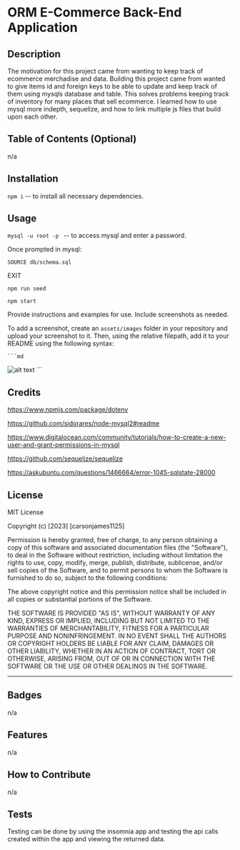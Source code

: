 # ORM E-Commerce Back-End Application

## Description

The motivation for this project came from wanting to keep track of ecommerce merchadise and data. Building this project came from wanted to give items id and foreign keys to be able to update and keep track of them using mysqls database and table. This solves problems keeping track of inventory for many places that sell ecommerce. I learned how to use mysql more indepth, sequelize, and how to link multiple js files that build upon each other. 


## Table of Contents (Optional)

n/a

## Installation

```npm i``` -- to install all necessary dependencies. 


## Usage

```mysql -u root -p ``` -- to access mysql and enter a password.

Once prompted in mysql:

```SOURCE db/schema.sql```

EXIT

```npm run seed```

```npm start```

Provide instructions and examples for use. Include screenshots as needed.

To add a screenshot, create an `assets/images` folder in your repository and upload your screenshot to it. Then, using the relative filepath, add it to your README using the following syntax:

    ```md
![alt text](assets/images/screenshot.png)
    ```

## Credits

https://www.npmjs.com/package/dotenv

https://github.com/sidorares/node-mysql2#readme

https://www.digitalocean.com/community/tutorials/how-to-create-a-new-user-and-grant-permissions-in-mysql

https://github.com/sequelize/sequelize

https://askubuntu.com/questions/1466664/error-1045-sqlstate-28000


## License

MIT License

Copyright (c) [2023] [carsonjames1125]

Permission is hereby granted, free of charge, to any person obtaining a copy
of this software and associated documentation files (the "Software"), to deal
in the Software without restriction, including without limitation the rights
to use, copy, modify, merge, publish, distribute, sublicense, and/or sell
copies of the Software, and to permit persons to whom the Software is
furnished to do so, subject to the following conditions:

The above copyright notice and this permission notice shall be included in all
copies or substantial portions of the Software.

THE SOFTWARE IS PROVIDED "AS IS", WITHOUT WARRANTY OF ANY KIND, EXPRESS OR
IMPLIED, INCLUDING BUT NOT LIMITED TO THE WARRANTIES OF MERCHANTABILITY,
FITNESS FOR A PARTICULAR PURPOSE AND NONINFRINGEMENT. IN NO EVENT SHALL THE
AUTHORS OR COPYRIGHT HOLDERS BE LIABLE FOR ANY CLAIM, DAMAGES OR OTHER
LIABILITY, WHETHER IN AN ACTION OF CONTRACT, TORT OR OTHERWISE, ARISING FROM,
OUT OF OR IN CONNECTION WITH THE SOFTWARE OR THE USE OR OTHER DEALINGS IN THE
SOFTWARE.

---

## Badges

n/a

## Features

n/a

## How to Contribute

n/a

## Tests

Testing can be done by using the insomnia app and testing the api calls created within the app and viewing the returned data. 
